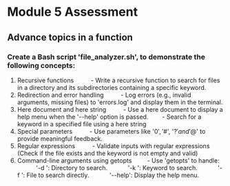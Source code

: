 #  Module 5 Assessment

## Advance topics in a function
### Create a Bash script 'file_analyzer.sh', to demonstrate the following concepts:  
1. Recursive functions  
  - Write a recursive function to search for files in a directory and its subdirectories containing a specific keyword.
2. Redirection and error handling  
  - Log errors (e.g., invalid arguments, missing files) to 'errors.log' and display them in the terminal.
3. Here document and here string  
  - Use a here document to display a help menu when the '--help' option is passed.
  - Search for a keyword in a specified file using a here string
4. Special parameters  
  - Use parameters like '$0', '$#', '$?' and '$@' to provide meaningful feedback.
5. Regular expressions  
  - Validate inputs with regular expressions (Check if the file exists and the keyword is not empty and valid)
6. Command-line arguments using getopts
   - Use 'getopts' to handle:
           '-d <directory>': Directory to search.
           '-k <keyword>': Keyword to search.
           '-f <file>': File to search directly.
           '--help': Display the help menu.

